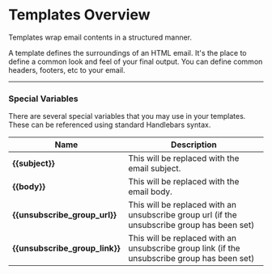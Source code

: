 # Templates Overview

Templates wrap email contents in a structured manner.

A template defines the surroundings of an HTML email. It's the place to define a common look and feel of your final output. You can define common headers, footers, etc to your email.

****

### Special Variables

There are several special variables that you may use in your templates. These can be referenced using standard Handlebars syntax.

|  Name | Description |
|---|---|
| **{{subject}}** | This will be replaced with the email subject. |
| **{{body}}** | This will be replaced with the email body. |
| **{{unsubscribe_group_url}}** | This will be replaced with an unsubscribe group url (if the unsubscribe group has been set)   |
| **{{unsubscribe_group_link}}** | This will be replaced with an unsubscribe group link (if the unsubscribe group has been set) |